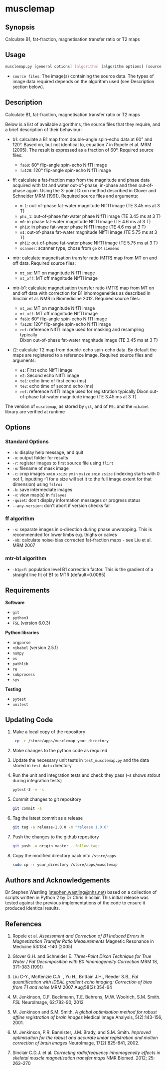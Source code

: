 # musclemap

## Synopsis
Calculate B1, fat-fraction, magnetisation transfer ratio or T2 maps

## Usage

```bash
musclemap.py [general options] [algorithm] [algorithm options] [source files] 
```

- `source files`: The image(s) containing the source data. The types of image 
data required depends on the algorithm used (see Description section below).


## Description
Calculate B1, fat-fraction, magnetisation transfer ratio or T2 maps

Below is a list of available algorithms, the source files that they require,
and a brief description of their behaviour:
 
- b1: calculate a B1 map from double-angle spin-echo data at 60&deg; and 
120&deg;. Based on, but not identical to, equation 7 in Ropele et al. MRM 
(2005). The result is expressed as a fraction of 60&deg;. Required source files:
    - `fa60`: 60&deg; flip-angle spin-echo NIfTI image
    - `fa120`: 120&deg; flip-angle spin-echo NIfTI image
    
- ff: calculate a fat-fraction map from the magnitude and phase data 
acquired with fat and water out-of-phase, in-phase and then out-of-phase again. 
Using the 3-point Dixon method described in Glover and Schneider MRM (1991). 
Required source files and arguments:
    - `m_1`: out-of-phase fat-water magnitude NIfTI image (TE 3.45 ms at 3 T)
    - `phi_1`: out-of-phase fat-water phase NIfTI image (TE 3.45 ms at 3 T)
    - `m0`: in phase fat-water magnitude NIfTI image (TE 4.6 ms at 3 T)
    - `phi0`: in phase fat-water phase NIfTI image (TE 4.6 ms at 3 T)
    - `m1`: out-of-phase fat-water magnitude NIfTI image (TE 5.75 ms at 3 T)
    - `phi1`: out-of-phase fat-water phase NIfTI image (TE 5.75 ms at 3 T)
    - `scanner`: scanner type, chose from `ge` or `siemens`
    
- mtr: calculate magnetisation transfer ratio (MTR) map from MT on and off data. 
Required source files: 
    - `mt_on`: MT on magnitude NIfTI image
    - `mt_off`:  MT off magnitude NIfTI image
    
- mtr-b1: calculate magnetisation transfer ratio (MTR) map from MT on and off 
data with correction for B1 inhomogeneities as described in Sinclair et al. NMR
in Biomedicine 2012. Required source files: 
    - `mt_on`: MT on magnitude NIfTI image
    - `mt_off`:  MT off magnitude NIfTI image
    - `fa60`: 60&deg; flip-angle spin-echo NIfTI image
    - `fa120`: 120&deg; flip-angle spin-echo NIfTI image
    - `ref`: reference NIfTI image used for masking and resampling typically  
    Dixon out-of-phase fat-water magnitude image (TE 3.45 ms at 3 T)

- t2: calculate T2 map from double-echo spin-echo data. By default the maps are
registered to a reference image. Required source files and arguments:
    - `e1`: First echo NIfTI image
    - `e2`:  Second echo NIfTI image
    - `te1`: echo time of first echo (ms)
    - `te2`: echo time of second echo (ms)
    - `ref`: reference NIfTI image used for registration typically Dixon 
    out-of-phase fat-water magnitude image (TE 3.45 ms at 3 T)

The version of `musclemap`, as stored by `git`, and of `FSL` and the `nibabel` 
library are verified at runtime

## Options

### Standard Options
- `-h`: display help message, and quit
- `-o`: output folder for results
- `-r`: register images to first source file using `flirt`
- `-m`: filename of mask image 
- `-c`: crop images `xmin` `xsize` `ymin` `ysize` `zmin` `zsize` 
(indexing starts with 0 not 1, inputting -1 for a size will set it to 
the full image extent for that dimension) using `fslroi`
- `-k`: save intermediate images     
- `-v`: view map(s) in `fsleyes`
- `-quiet`: don't display information messages or progress status
- `--any-version`: don't abort if version checks fail

### ff  algorithm
- `-s`: separate images in x-direction during phase unwrapping. This is
recommended for lower limbs e.g. thighs or calves
- `-nb`: calculate noise-bias corrected fat-fraction maps - see Liu et al. MRM 
2007  

### mtr-b1  algorithm
- `-b1pcf`: population level B1 correction factor. This is the gradient of a 
straight line fit of B1 to MTR (default=0.0085)

## Requirements
__Software__
- `git`
- `python3`
- `FSL` (version 6.0.3)

__Python libraries__
- `argparse`
- `nibabel` (version 2.5.1)
- `numpy`
- `os`
- `pathlib`
- `re`
- `subprocess`
- `sys`    

__Testing__ 
- `pytest`
- `unitest`

## Updating Code

1. Make a local copy of the repository
   ```bash
    cp -r /store/apps/musclemap your_directory
   ```
2. Make changes to the python code as required

3. Update the necessary unit tests in `test_musclemap.py` and 
the data stored in `test_data` directory

4. Run the unit and integration tests and check they pass (-s shows stdout 
during integration tests)

    ```bash
    pytest-3 -v -s
    ```

5. Commit changes to git repository

    ```bash
    git commit -a
    ```

6. Tag the latest commit as a release

    ```bash
    git tag -a release-1.0.0 -m "release 1.0.0"
    ```

7. Push the changes to the github repository
    ```bash
    git push -u origin master --follow-tags
    ```

8. Copy the modified directory back into `/store/apps`

    ```bash
    sudo cp -r your_directory /store/apps/musclemap
    ```
## Authors and Acknowledgements
Dr Stephen Wastling 
([stephen.wastling@nhs.net](mailto:stephen.wastling@nhs.net)) based on a 
collection of scripts written in Python 2 by Dr Chris Sinclair. This initial 
release was tested against the previous implementations of the code to ensure 
it produced identical results. 

## References
1. Ropele et al. _Assessment and Correction of B1 Induced Errors in 
Magnetization Transfer Ratio Measurements_ Magnetic Resonance in Medicine 
53:134 -140 (2005)

2. Glover G.H. and Schneider E. _Three-Point Dixon Technique for True Water / 
Fat Decomposition with B0 Inhomogeneity Correction_ MRM 18, 371-383 (1991) 

3. Liu C-Y., McKenzie C.A. , Yu H., Brittain J.H., Reeder S.B., _Fat 
quantification with IDEAL gradient echo imaging: Correction of bias from T1 and 
noise_  MRM 2007 Aug;58(2):354-64 

4. M. Jenkinson, C.F. Beckmann, T.E. Behrens, M.W. Woolrich, S.M. Smith. _FSL_ 
NeuroImage, 62:782-90, 2012

5. M. Jenkinson and S.M. Smith. _A global optimisation method for robust affine 
registration of brain images_ Medical Image Analysis, 5(2):143-156, 2001.

6. M. Jenkinson, P.R. Bannister, J.M. Brady, and S.M. Smith. _Improved 
optimisation for the robust and accurate linear registration and motion 
correction of brain images_ NeuroImage, 17(2):825-841, 2002. 

7. Sinclair C.D.J. et al. _Correcting radiofrequency inhomogeneity effects in 
skeletal muscle magnetisation transfer maps_ NMR Biomed. 2012; 25: 262–270 